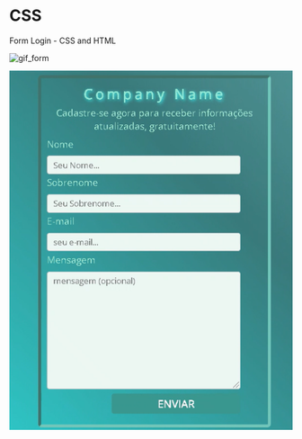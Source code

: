 # CSS
Form Login - CSS and HTML 

![gif_form](https://github.com/digidatservs/images/blob/c004bac5a51212436e636bdfa0c984a4c70b8e08/CadFormResponsive.gif) 

![screen_form](https://github.com/digidatservs/images/blob/3205ea05777425f009a00e6d2d00e3c0f2492654/screen_cadform.png) 
